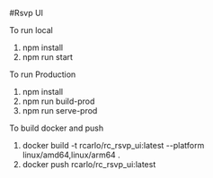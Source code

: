 #Rsvp UI

To run local
1. npm install
2. npm run start

To run Production
1. npm install
2. npm run build-prod
3. npm run serve-prod

To build docker and push
1. docker build -t rcarlo/rc_rsvp_ui:latest --platform linux/amd64,linux/arm64 .
2. docker push rcarlo/rc_rsvp_ui:latest